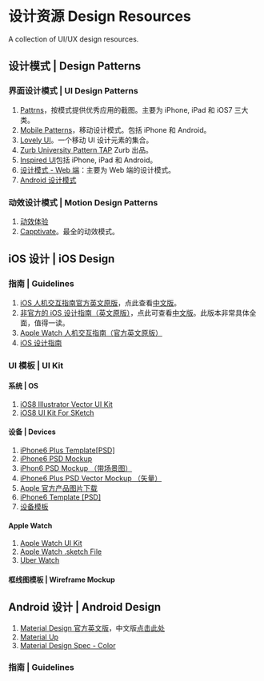 设计资源 Design Resources
================

A collection of UI/UX design resources.

## 设计模式 | Design Patterns

### 界面设计模式 | UI Design Patterns

1. [Pattrns](http://www.pttrns.com/)，按模式提供优秀应用的截图。主要为 iPhone, iPad 和 iOS7 三大类。
2. [Mobile Patterns](http://www.mobile-patterns.com/)，移动设计模式。包括 iPhone 和 Android。
3. [Lovely UI](http://www.lovelyui.com/)。一个移动 UI 设计元素的集合。
4. [Zurb University Pattern TAP](http://patterntap.com/) Zurb 出品。
5. [Inspired UI](http://inspired-ui.com/)包括 iPhone, iPad 和 Android。
6. [设计模式 - Web 端](http://ui-patterns.com/patterns)：主要为 Web 端的设计模式。
7. [Android 设计模式](http://www.android-app-patterns.com/)

### 动效设计模式 | Motion Design Patterns

1. [动效体验](http://www.michaelvillar.com/motion)
2. [Capptivate](http://capptivate.co/)。最全的动效模式。

## iOS 设计 | iOS Design

### 指南 | Guidelines

1. [iOS 人机交互指南官方英文原版](https://developer.apple.com/library/ios/documentation/UserExperience/Conceptual/MobileHIG/)，点此查看[中文版](http://)。
2. [非官方的 iOS 设计指南（英文原版）](http://iosdesign.ivomynttinen.com/)，点此可查看[中文版](http://www.cocoachina.com/design/20141117/10233.html)。此版本非常具体全面，值得一读。
3. [Apple Watch 人机交互指南（官方英文原版）](https://developer.apple.com/library/prerelease/ios/documentation/UserExperience/Conceptual/WatchHumanInterfaceGuidelines/index.html)
4. [iOS 设计指南](https://developer.apple.com/design/)

### UI 模板 | UI Kit

#### 系统 | OS

1. [iOS8 Illustrator Vector UI Kit](http://mercury.io/blog/ios-8-illustrator-vector-ui-kit-update?ref=hackingui)
2. [iOS8 UI Kit For SKetch](https://github.com/rafaelconde/ios8-ui-kit)


#### 设备 | Devices

1. [iPhone6 Plus Template[PSD]](https://dribbble.com/shots/1731346-Free-iPhone-6-PLUS-5-5-inch-Templates-PSD)
2. [iPhone6 PSD Mockup](http://www.graphicsoulz.com/premium-item/iphone-6-psd-mockup-freebie/)
3. [iPhon6 PSD Mockup （带场景图）](https://dribbble.com/shots/1736601-6-Photorealistic-iPhone-6-mockups?list=users)
4. [iPhone6 Plus PSD Vector Mockup （矢量）](https://dribbble.com/shots/1719600-iPhone-6-Plus-Psd-Vector-Mockup?list=searches&tag=iphone_6&offset=14)
5. [Apple 官方产品图片下载](https://developer.apple.com/app-store/marketing/guidelines/#images)
6. [iPhone6 Template [PSD]](https://dribbble.com/shots/1722076-Free-4.iPhone-6-4-7-inch-Template-PSD)
7. [设备模板](http://www.sketchappsources.com/category/device.html)


#### Apple Watch

1. [Apple Watch UI Kit](https://dribbble.com/shots/1735649-Apple-Watch-GUI-PSD)
2. [Apple Watch .sketch File](https://dribbble.com/shots/1720013-Apple-WATCH)
3. [Uber Watch](https://dribbble.com/shots/1723575-Uber-Watch-Freebie)

#### 框线图模板 | Wireframe Mockup





## Android 设计 | Android Design

1. [Material Design 官方英文版](http://www.google.com/design/spec/material-design/introduction.html#)，中文版[点击此处](http://design.1sters.com/)
2. [Material Up](http://www.materialup.com/)
3. [Material Design Spec - Color](http://www.google.com/design/spec/style/color.html)

### 指南 | Guidelines






